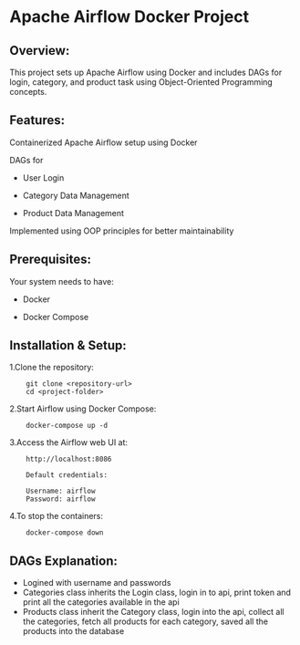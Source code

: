                                                           
                                                  
                                                  
# Apache Airflow Docker Project

## Overview:

 This project sets up Apache Airflow using Docker and includes DAGs for login, category, and product task using Object-Oriented Programming concepts.

## Features:

Containerized Apache Airflow setup using Docker

DAGs for

* User Login

* Category Data Management

* Product Data Management

Implemented using OOP principles for better maintainability

## Prerequisites:

Your system needs to have:

* Docker

* Docker Compose

## Installation & Setup:

   1.Clone the repository:

        git clone <repository-url>
        cd <project-folder>

        
   2.Start Airflow using Docker Compose:

        docker-compose up -d

   3.Access the Airflow web UI at:

        http://localhost:8086
    
        Default credentials:

        Username: airflow
        Password: airflow

   4.To stop the containers:
   
        docker-compose down

## DAGs Explanation:

  * Logined with username and passwords
  * Categories class inherits the Login class, login in to api, print token and print all the categories available in the api
  * Products class inherit the Category class, login into the api, collect all the categories, fetch all products for each category, saved all the  products into the database

